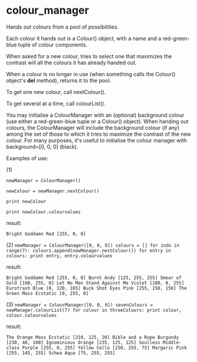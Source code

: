 # colour_manager
Hands out colours from a pool of possibilities.

Each colour it hands out is a Colour() object, with a name and a 
red-green-blue tuple of colour components.

When asked for a new colour, tries to select one that maximizes the 
contrast will all the colours it has already handed out.

When a colour is no longer in use (when something calls the Colour() 
object's __del__ method), returns it to the pool.

To get one new colour, call nextColour().

To get several at a time, call colourList().

You may initialise a ColourManager with an (optional) background colour
(use either a red-green-blue tuple or a Colour() object). When handing
out colours, the ColourManager will include the background colour (if 
any) among the set of those to which it tries to maximize the contrast
of the new colour. For many purposes, it's useful to initialise the
colour manager with background=[0, 0, 0] (black).

Examples of use:

(1)    
```
newManager = ColourManager()

newColour = newManager.nextColour()

print newColour

print newColour.colourvalues

```

result:

`
Bright Goddamn Red
[255, 0, 0] 
`


(2) 
`
newManager = ColourManager([0, 0, 0])
colours = []
for indx in range(7):
colours.append(newManager.nextColour())
for entry in colours:
print entry, entry.colourvalues
`

result:

`
Bright Goddamn Red [255, 0, 0]
Burnt Andy [125, 255, 255]
Smear of Gold [190, 255, 0]
Let No Man Stand Against Me Violet [180, 0, 255]
Eurotrash Blue [0, 120, 165]
Buck Shot Eyes Pink [255, 150, 150]
The Green Mass Ecstatic [0, 255, 0]
`


(3)
`
newManager = ColourManager([0, 0, 0])
sevenColours = newManager.colourList(7)
for colour in threeColours:
print colour, colour.colourvalues
`

result:

`
The Orange Mass Ecstatic [210, 125, 20]
Bible and a Rope Burgundy [230, 40, 100]
Ignominious Orange [235, 125, 125]
Soulless Middle-class Purple [255, 0, 255]
Yellow Cello [250, 255, 75]
Margaric Pink [255, 145, 255]
Schwa Aqua [75, 255, 255]
`
